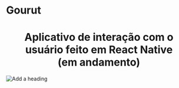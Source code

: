 # Gourut

<h1 align="center">Aplicativo de interação com o usuário feito em React Native<br>(em andamento)</h1>

![Add a heading](https://user-images.githubusercontent.com/62525275/198722450-d8450680-f5de-4855-8205-64cac2340e01.png)

